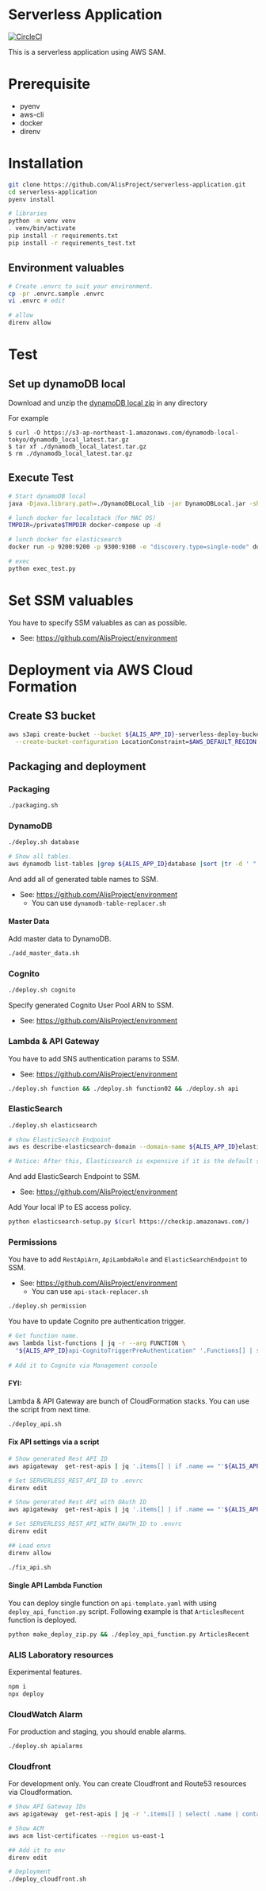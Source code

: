 # Serverless Application
[![CircleCI](https://circleci.com/gh/AlisProject/serverless-application.svg?style=svg)](https://circleci.com/gh/AlisProject/serverless-application)  

This is a serverless application using AWS SAM.

# Prerequisite
- pyenv
- aws-cli
- docker
- direnv

# Installation

```bash
git clone https://github.com/AlisProject/serverless-application.git
cd serverless-application
pyenv install

# libraries
python -m venv venv
. venv/bin/activate
pip install -r requirements.txt
pip install -r requirements_test.txt
```

## Environment valuables

```bash
# Create .envrc to suit your environment.
cp -pr .envrc.sample .envrc
vi .envrc # edit

# allow
direnv allow
```

# Test
## Set up dynamoDB local
Download and unzip the [dynamoDB local zip](https://docs.aws.amazon.com/ja_jp/amazondynamodb/latest/developerguide/DynamoDBLocal.html) in any directory

For example
```
$ curl -O https://s3-ap-northeast-1.amazonaws.com/dynamodb-local-tokyo/dynamodb_local_latest.tar.gz
$ tar xf ./dynamodb_local_latest.tar.gz
$ rm ./dynamodb_local_latest.tar.gz
```

## Execute Test
```bash
# Start dynamoDB local
java -Djava.library.path=./DynamoDBLocal_lib -jar DynamoDBLocal.jar -sharedDb

# lunch docker for localstack（for MAC OS）
TMPDIR=/private$TMPDIR docker-compose up -d

# lunch docker for elasticsearch
docker run -p 9200:9200 -p 9300:9300 -e "discovery.type=single-node" docker.elastic.co/elasticsearch/elasticsearch:6.2.0

# exec
python exec_test.py
```

# Set SSM valuables
You have to specify SSM valuables as can as possible.
- See: https://github.com/AlisProject/environment


# Deployment via AWS Cloud Formation

## Create S3 bucket

```bash
aws s3api create-bucket --bucket ${ALIS_APP_ID}-serverless-deploy-bucket \
  --create-bucket-configuration LocationConstraint=$AWS_DEFAULT_REGION
```

## Packaging and deployment


### Packaging

```bash
./packaging.sh
```

### DynamoDB
```bash
./deploy.sh database

# Show all tables.
aws dynamodb list-tables |grep ${ALIS_APP_ID}database |sort |tr -d ' ",'
```

And add all of generated table names to SSM.
- See: https://github.com/AlisProject/environment
  - You can use `dynamodb-table-replacer.sh`

#### Master Data
Add master data to DynamoDB.

```bash
./add_master_data.sh
```

### Cognito

```bash
./deploy.sh cognito
```

Specify generated Cognito User Pool ARN to SSM.
- See: https://github.com/AlisProject/environment


### Lambda & API Gateway
You have to add SNS authentication params to SSM.
- See: https://github.com/AlisProject/environment


```bash
./deploy.sh function && ./deploy.sh function02 && ./deploy.sh api
```

### ElasticSearch

```bash
./deploy.sh elasticsearch

# show ElasticSearch Endpoint
aws es describe-elasticsearch-domain --domain-name ${ALIS_APP_ID}elasticsearch | jq '.DomainStatus.Endpoint'

# Notice: After this, Elasticsearch is expensive if it is the default setting, so it may be better to reconfigure its performance settings.
```

And add ElasticSearch Endpoint to SSM.
- See: https://github.com/AlisProject/environment

Add Your local IP to ES access policy.
```bash
python elasticsearch-setup.py $(curl https://checkip.amazonaws.com/)
```

### Permissions

You have to add `RestApiArn`, `ApiLambdaRole` and `ElasticSearchEndpoint` to SSM.
- See: https://github.com/AlisProject/environment
  - You can use `api-stack-replacer.sh`

```bash
./deploy.sh permission 
```

You have to update Cognito pre authentication trigger.

```bash
# Get function name.
aws lambda list-functions | jq -r --arg FUNCTION \
  "${ALIS_APP_ID}api-CognitoTriggerPreAuthentication" '.Functions[] | select(.FunctionName | test($FUNCTION)) | .FunctionName'
  
# Add it to Cognito via Management console
```


#### FYI:
Lambda & API Gateway are bunch of CloudFormation stacks.
You can use the script from next time.

```bash
./deploy_api.sh
```

#### Fix API settings via a script

```bash
# Show generated Rest API ID
aws apigateway  get-rest-apis | jq '.items[] | if .name == "'${ALIS_APP_ID}'api" then .id else empty end'

# Set SERVERLESS_REST_API_ID to .envrc
direnv edit

# Show generated Rest API with OAuth ID
aws apigateway  get-rest-apis | jq '.items[] | if .name == "'${ALIS_APP_ID}'api-with-oauth" then .id else empty end'

# Set SERVERLESS_REST_API_WITH_OAUTH_ID to .envrc
direnv edit

## Load envs
direnv allow

./fix_api.sh
```


#### Single API Lambda Function
You can deploy single function on `api-template.yaml` with using `deploy_api_function.py` script.
Following example is that `ArticlesRecent` function is deployed.

```bash
python make_deploy_zip.py && ./deploy_api_function.py ArticlesRecent
```

### ALIS Laboratory resources
Experimental features.

```bash
npm i
npx deploy
```  

### CloudWatch Alarm
For production and staging, you should enable alarms.

```bash
./deploy.sh apialarms
```  

### Cloudfront
For development only.
You can create Cloudfront and Route53 resources via Cloudformation.

```bash
# Show API Gateway IDs
aws apigateway  get-rest-apis | jq -r '.items[] | select( .name | contains("'${ALIS_APP_ID}'")) | .name + " : " + .id'

# Show ACM
aws acm list-certificates --region us-east-1

## Add it to env
direnv edit

# Deployment
./deploy_cloudfront.sh
```
